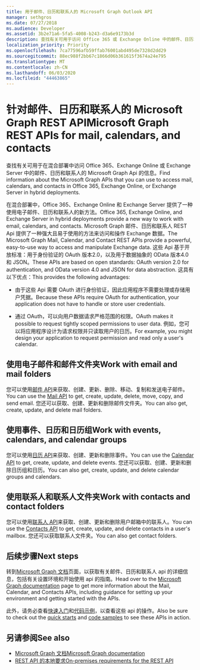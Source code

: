 ```yaml
---
title: 用于邮件、日历和联系人的 Microsoft Graph Outlook API
manager: sethgros
ms.date: 07/27/2018
ms.audience: Developer
ms.assetid: 3b2e71a6-5fa5-4008-b243-d3a6e9173b3d
description: 查找有关可用于访问 Office 365 或 Exchange Online 中的邮件、日历和联系人的 Microsoft Graph API 的信息。
localization_priority: Priority
ms.openlocfilehash: 7ca77596afb59ffab76001abd495de7328d2dd29
ms.sourcegitcommit: 88ec988f2bb67c1866d06b361615f3674a24e795
ms.translationtype: MT
ms.contentlocale: zh-CN
ms.lasthandoff: 06/03/2020
ms.locfileid: "44463865"
---
```

# <a name="microsoft-graph-rest-apis-for-mail-calendars-and-contacts"></a><span data-ttu-id="83471-103">针对邮件、日历和联系人的 Microsoft Graph REST API</span><span class="sxs-lookup"><span data-stu-id="83471-103">Microsoft Graph REST APIs for mail, calendars, and contacts</span></span>

<span data-ttu-id="83471-104">查找有关可用于在混合部署中访问 Office 365、Exchange Online 或 Exchange Server 中的邮件、日历和联系人的 Microsoft Graph Api 的信息。</span><span class="sxs-lookup"><span data-stu-id="83471-104">Find information about the Microsoft Graph APIs that you can use to access mail, calendars, and contacts in Office 365, Exchange Online, or Exchange Server in hybrid deployments.</span></span>

<span data-ttu-id="83471-105">在混合部署中，Office 365、Exchange Online 和 Exchange Server 提供了一种使用电子邮件、日历和联系人的新方法。</span><span class="sxs-lookup"><span data-stu-id="83471-105">Office 365, Exchange Online, and Exchange Server in hybrid deployments provide a new way to work with email, calendars, and contacts.</span></span> <span data-ttu-id="83471-106">Microsoft Graph 邮件、日历和联系人 REST Api 提供了一种强大且易于使用的方法来访问和操作 Exchange 数据。</span><span class="sxs-lookup"><span data-stu-id="83471-106">The Microsoft Graph Mail, Calendar, and Contact REST APIs provide a powerful, easy-to-use way to access and manipulate Exchange data.</span></span> <span data-ttu-id="83471-107">这些 Api 基于开放标准：用于身份验证的 OAuth 版本2.0，以及用于数据抽象的 OData 版本4.0 和 JSON。</span><span class="sxs-lookup"><span data-stu-id="83471-107">These APIs are based on open standards: OAuth version 2.0 for authentication, and OData version 4.0 and JSON for data abstraction.</span></span> <span data-ttu-id="83471-108">这具有以下优点：</span><span class="sxs-lookup"><span data-stu-id="83471-108">This provides the following advantages:</span></span>

- <span data-ttu-id="83471-109">由于这些 Api 需要 OAuth 进行身份验证，因此应用程序不需要处理或存储用户凭据。</span><span class="sxs-lookup"><span data-stu-id="83471-109">Because these APIs require OAuth for authentication, your application does not have to handle or store user credentials.</span></span>

- <span data-ttu-id="83471-110">通过 OAuth，可以向用户数据请求严格范围的权限。</span><span class="sxs-lookup"><span data-stu-id="83471-110">OAuth makes it possible to request tightly scoped permissions to user data.</span></span> <span data-ttu-id="83471-111">例如，您可以将应用程序设计为请求权限并只读取用户的日历。</span><span class="sxs-lookup"><span data-stu-id="83471-111">For example, you might design your application to request permission and read only a user's calendar.</span></span>

## <a name="work-with-email-and-mail-folders"></a><span data-ttu-id="83471-112">使用电子邮件和邮件文件夹</span><span class="sxs-lookup"><span data-stu-id="83471-112">Work with email and mail folders</span></span>

<span data-ttu-id="83471-113">您可以使用[邮件 API](https://developer.microsoft.com/graph/docs/concepts/outlook-mail-concept-overview)来获取、创建、更新、删除、移动、复制和发送电子邮件。</span><span class="sxs-lookup"><span data-stu-id="83471-113">You can use the [Mail API](https://developer.microsoft.com/graph/docs/concepts/outlook-mail-concept-overview) to get, create, update, delete, move, copy, and send email.</span></span> <span data-ttu-id="83471-114">您还可以获取、创建、更新和删除邮件文件夹。</span><span class="sxs-lookup"><span data-stu-id="83471-114">You can also get, create, update, and delete mail folders.</span></span> 
  
## <a name="work-with-events-calendars-and-calendar-groups"></a><span data-ttu-id="83471-115">使用事件、日历和日历组</span><span class="sxs-lookup"><span data-stu-id="83471-115">Work with events, calendars, and calendar groups</span></span>

<span data-ttu-id="83471-116">您可以使用[日历 API](https://developer.microsoft.com/graph/docs/concepts/outlook-calendar-concept-overview)来获取、创建、更新和删除事件。</span><span class="sxs-lookup"><span data-stu-id="83471-116">You can use the [Calendar API](https://developer.microsoft.com/graph/docs/concepts/outlook-calendar-concept-overview) to get, create, update, and delete events.</span></span> <span data-ttu-id="83471-117">您还可以获取、创建、更新和删除日历组和日历。</span><span class="sxs-lookup"><span data-stu-id="83471-117">You can also get, create, update, and delete calendar groups and calendars.</span></span> 
  
## <a name="work-with-contacts-and-contact-folders"></a><span data-ttu-id="83471-118">使用联系人和联系人文件夹</span><span class="sxs-lookup"><span data-stu-id="83471-118">Work with contacts and contact folders</span></span>

<span data-ttu-id="83471-119">您可以使用[联系人 API](https://developer.microsoft.com/graph/docs/concepts/outlook-contacts-concept-overview)来获取、创建、更新和删除用户邮箱中的联系人。</span><span class="sxs-lookup"><span data-stu-id="83471-119">You can use the [Contacts API](https://developer.microsoft.com/graph/docs/concepts/outlook-contacts-concept-overview) to get, create, update, and delete contacts in a user's mailbox.</span></span> <span data-ttu-id="83471-120">您还可以获取联系人文件夹。</span><span class="sxs-lookup"><span data-stu-id="83471-120">You can also get contact folders.</span></span> 
  
## <a name="next-steps"></a><span data-ttu-id="83471-121">后续步骤</span><span class="sxs-lookup"><span data-stu-id="83471-121">Next steps</span></span>

<span data-ttu-id="83471-122">转到[Microsoft Graph 文档](https://developer.microsoft.com/graph/docs/concepts/overview)页面，以获取有关邮件、日历和联系人 api 的详细信息，包括有关设置环境和开始使用 api 的指南。</span><span class="sxs-lookup"><span data-stu-id="83471-122">Head over to the [Microsoft Graph documentation](https://developer.microsoft.com/graph/docs/concepts/overview) page to get more information about the Mail, Calendar, and Contacts APIs, including guidance for setting up your environment and getting started with the APIs.</span></span> 

<span data-ttu-id="83471-123">此外，请务必查看[快速入门](https://developer.microsoft.com/graph/quick-start)和[代码示例](https://developer.microsoft.com/office/gallery/?filterBy=Samples,Microsoft%20Graph)，以查看这些 api 的操作。</span><span class="sxs-lookup"><span data-stu-id="83471-123">Also be sure to check out the [quick starts](https://developer.microsoft.com/graph/quick-start) and [code samples](https://developer.microsoft.com/office/gallery/?filterBy=Samples,Microsoft%20Graph) to see these APIs in action.</span></span> 
  
## <a name="see-also"></a><span data-ttu-id="83471-124">另请参阅</span><span class="sxs-lookup"><span data-stu-id="83471-124">See also</span></span>

- [<span data-ttu-id="83471-125">Microsoft Graph 文档</span><span class="sxs-lookup"><span data-stu-id="83471-125">Microsoft Graph documentation</span></span>](https://developer.microsoft.com/graph/docs/concepts/overview)   
- [<span data-ttu-id="83471-126">REST API 的本地要求</span><span class="sxs-lookup"><span data-stu-id="83471-126">On-premises requirements for the REST API</span></span>](https://blogs.technet.microsoft.com/exchange/2016/09/26/on-premises-architectural-requirements-for-the-rest-api)   

